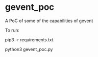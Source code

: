 # gevent_poc
A PoC of some of the capabilities of gevent

To run:

pip3 -r requirements.txt

python3 gevent_poc.py